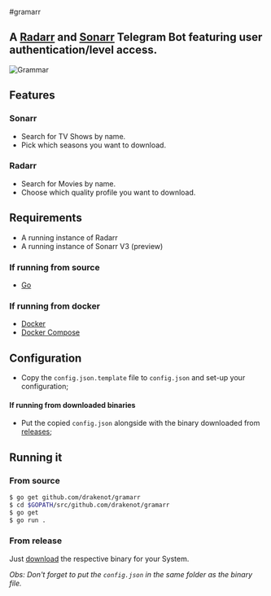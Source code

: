 #gramarr
## A [Radarr](https://github.com/Radarr/Radarr) and [Sonarr](https://github.com/Sonarr/Sonarr) Telegram Bot featuring user authentication/level access.

![Grammar](https://extraimage.com/images/2020/02/06/gramarr.jpg)

## Features

### Sonarr

- Search for TV Shows by name.
- Pick which seasons you want to download.

### Radarr

- Search for Movies by name.
- Choose which quality profile you want to download.

## Requirements

- A running instance of Radarr
- A running instance of Sonarr V3 (preview)

### If running from source

- [Go](https://golang.org/)

### If running from docker

- [Docker](https://docker.io)
- [Docker Compose](https://docs.docker.com/compose/)

## Configuration

- Copy the `config.json.template` file to `config.json` and set-up your configuration;

#### If running from downloaded binaries
- Put the copied `config.json` alongside with the binary downloaded from [releases](https://github.com/drakenot/gramarr/releases);

## Running it


### From source

```bash
$ go get github.com/drakenot/gramarr
$ cd $GOPATH/src/github.com/drakenot/gramarr
$ go get
$ go run .
```

### From release

Just [download](https://github.com/drakenot/gramarr/releases/latest) the respective binary for your System.

*Obs: Don't forget to put the `config.json` in the same folder as the binary file.*

